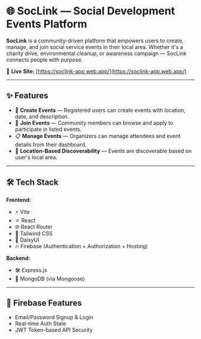 # 🌐 SocLink — Social Development Events Platform

**SocLink** is a community-driven platform that empowers users to create, manage, and join social service events in their local area. Whether it's a charity drive, environmental cleanup, or awareness campaign — SocLink connects people with purpose.

🚀 **Live Site:** [https://soclink-app.web.app/](https://soclink-app.web.app/)

---

## ✨ Features

- 📝 **Create Events** — Registered users can create events with location, date, and description.
- 🙋 **Join Events** — Community members can browse and apply to participate in listed events.
- 📋 **Manage Events** — Organizers can manage attendees and event details from their dashboard.
- 📍 **Location-Based Discoverability** — Events are discoverable based on user's local area.

---

## 🛠️ Tech Stack

**Frontend:**
- ⚡️ Vite
- ⚛️ React
- 🌐 React Router
- 💨 Tailwind CSS
- 🌼 DaisyUI
- 🔥 Firebase (Authentication + Authorization + Hosting)

**Backend:**
- 🛠 Express.js
- 🍃 MongoDB (via Mongoose)

---

## 🔑 Firebase Features

- Email/Password Signup & Login
- Real-time Auth State
- JWT Token-based API Security